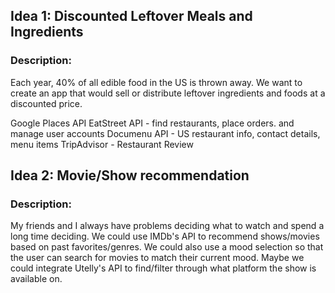 
## Idea 1: Discounted Leftover Meals and Ingredients

### Description: 
Each year, 40% of all edible food in the US is thrown away. We want to create an app that would sell or distribute leftover ingredients and foods at a discounted price. 

Google Places API
EatStreet API - find restaurants, place orders. and manage user accounts
Documenu API - US restaurant info, contact details, menu items
TripAdvisor - Restaurant Review

## Idea 2: Movie/Show recommendation

### Description:
My friends and I always have problems deciding what to watch and spend a long time deciding. We could use IMDb's API to recommend shows/movies based on past favorites/genres. We could also use a mood selection so that the user can search for movies to match their current mood. Maybe we could integrate Utelly's API to find/filter through what platform the show is available on.